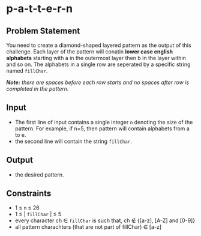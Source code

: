 # p-a-t-t-e-r-n

## Problem Statement

You need to create a diamond-shaped layered pattern as the output of this challenge.
 Each layer of the pattern will conatin **lower case english alphabets** starting with a in the outermost layer then b in the layer within and so on.
 The alphabets in a single row are seperated by a specific string named `fillChar`.

_**Note:** there are spaces before each row starts and no spaces after row is completed in the pattern._

## Input

- The first line of input contains a single integer `n` denoting the size of the pattern. For example, if n=5, then pattern will contain alphabets from a to e.
- the second line will contain the string `fillChar`.

## Output

- the desired pattern.
 
## Constraints

- 1 &le; `n` &le; 26
- 1 &le; \| `fillChar` \| &le; 5
- every character ch ∈ `fillChar` is such that, ch ∉ \{\[a-z\], \[A-Z\] and \[0-9\]\}
- all pattern charachters \(that are not part of fillChar\) ∈ \[a-z\]
